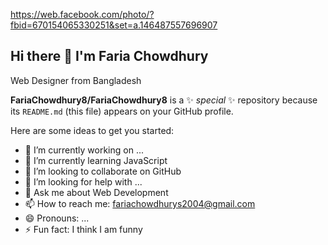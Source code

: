 https://web.facebook.com/photo/?fbid=670154065330251&set=a.146487557696907

## Hi there 👋 I'm Faria Chowdhury
Web Designer from Bangladesh


**FariaChowdhury8/FariaChowdhury8** is a ✨ _special_ ✨ repository because its `README.md` (this file) appears on your GitHub profile.

Here are some ideas to get you started:

- 🔭 I’m currently working on ...
- 🌱 I’m currently learning JavaScript
- 👯 I’m looking to collaborate on GitHub
- 🤔 I’m looking for help with ... 
- 💬 Ask me about Web Development
- 📫 How to reach me: fariachowdhurys2004@gmail.com
- 😄 Pronouns: ...
- ⚡ Fun fact: I think I am funny

